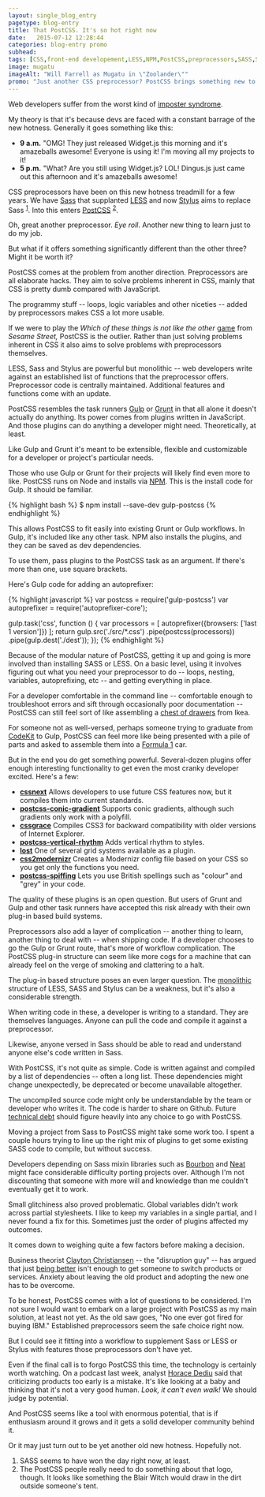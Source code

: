 ```yaml
---
layout: single_blog_entry
pagetype: blog-entry
title: That PostCSS. It's so hot right now
date:   2015-07-12 12:28:44
categories: blog-entry promo
subhead:
tags: [CSS,front-end developement,LESS,NPM,PostCSS,preprocessors,SASS,Stylus]
image: mugatu
imageAlt: "Will Farrell as Mugatu in \"Zoolander\""
promo: "Just another CSS preprocessor? PostCSS brings something new to the table."
---  
```


Web developers suffer from the worst kind of [imposter syndrome][1].

My theory is that it's because devs are faced with a constant barrage of the new hotness. Generally it goes something like this:

* **9 a.m.** "OMG! They just released Widget.js this morning and it's amazeballs awesome! Everyone is using it! I'm moving all my projects to it!
* **5 p.m.** "What? Are you still using Widget.js? LOL! Dingus.js just came out this afternoon and it's amazeballs awesome!

CSS preprocessors have been on this new hotness treadmill for a few years. We have [Sass][2] that supplanted [LESS][3] and now [Stylus][4] aims to replace Sass <sup>[1][5]</sup>. Into this enters [PostCSS][6] <sup>[2][7]</sup>.

Oh, great another preprocessor. *Eye roll*. Another new thing to learn just to do my job.

But what if it offers something significantly different than the other three? Might it be worth it?

PostCSS comes at the problem from another direction. Preprocessors are all elaborate hacks. They aim to solve problems inherent in CSS, mainly that CSS is pretty dumb compared with JavaScript.

The programmy stuff -- loops, logic variables and other niceties -- added by preprocessors makes CSS a lot more usable.

If we were to play the *Which of these things is not like the other* [game][1] from *Sesame Street,* PostCSS is the outlier. Rather than just solving problems inherent in CSS it also aims to solve problems with preprocessors themselves.

LESS, Sass and Stylus are powerful but monolithic -- web developers write against an established list of functions that the preprocessor offers. Preprocessor code is centrally maintained. Additional features and functions come with an update.

PostCSS resembles the task runners [Gulp][2] or [Grunt][3] in that all alone it doesn't actually do anything. Its power comes from plugins written in JavaScript. And those plugins can do anything a developer might need. Theoretically, at least.

Like Gulp and Grunt it's meant to be extensible, flexible and customizable for a developer or project's particular needs.

Those who use Gulp or Grunt for their projects will likely find even more to like. PostCSS runs on Node and installs via [NPM][4]. This is the install code for Gulp. It should be familiar.

{% highlight bash %}
    $ npm install --save-dev gulp-postcss
{% endhighlight %}  

This allows PostCSS to fit easily into existing Grunt or Gulp workflows. In Gulp, it's included like any other task. NPM also installs the plugins, and they can be saved as dev dependencies.

To use them, pass plugins to the PostCSS task as an argument. If there's more than one, use square brackets.

Here's Gulp code for adding an autoprefixer:

{% highlight javascript %}
var postcss = require('gulp-postcss')
var autoprefixer = require('autoprefixer-core');

gulp.task('css', function () {
    var processors = [
    autoprefixer({browsers: ['last 1 version']})
    ];
return gulp.src('./src/*.css')
.pipe(postcss(processors))
.pipe(gulp.dest('./dest'));
});
  {% endhighlight %}  

Because of the modular nature of PostCSS, getting it up and going is more involved than installing SASS or LESS. On a basic level, using it involves figuring out what you need your preprocessor to do -- loops, nesting, variables, autoprefixing, etc -- and getting everything in place.

For a developer comfortable in the command line -- comfortable enough to troubleshoot errors and sift through occasionally poor documentation -- PostCSS can still feel sort of like assembling a [chest of drawers][5] from Ikea.

For someone not as well-versed, perhaps someone trying to graduate from [CodeKit][21] to Gulp, PostCSS can feel more like being presented with a pile of parts and asked to assemble them into a [Formula 1][6] car.

But in the end you do get something powerful. Several-dozen plugins offer enough interesting functionality to get even the most cranky developer excited. Here's a few:

* **[cssnext][7]** Allows developers to use future CSS features now, but it compiles them into current standards.
* **[postcss-conic-gradient][8]** Supports conic gradients, although such gradients only work with a polyfill.
* **[cssgrace][9]** Compiles CSS3 for backward compatibility with older versions of Internet Explorer.
* **[postcss-vertical-rhythm][10]** Adds vertical rhythm to styles.
* **[lost][11]** One of several grid systems available as a plugin.
* **[css2modernizr][12]** Creates a Modernizr config file based on your CSS so you get only the functions you need.
* **[postcss-spiffing][13]** Lets you use British spellings such as "colour" and "grey" in your code.

The quality of these plugins is an open question. But users of Grunt and Gulp and other task runners have accepted this risk already with their own plug-in based build systems.

Preprocessors also add a layer of complication -- another thing to learn, another thing to deal with -- when shipping code. If a developer chooses to go the Gulp or Grunt route, that's more of workflow complication. The PostCSS plug-in structure can seem like more cogs for a machine that can already feel on the verge of smoking and clattering to a halt.

The plug-in based structure poses an even larger question. The [monolithic][14] structure of LESS, SASS and Stylus can be a weakness, but it's also a considerable strength.

When writing code in these, a developer is writing to a standard. They are themselves languages. Anyone can pull the code and compile it against a preprocessor.

Likewise, anyone versed in Sass should be able to read and understand anyone else's code written in Sass.

With PostCSS, it's not quite as simple. Code is written against and compiled by a list of dependencies -- often a long list. These dependencies might change unexpectedly, be deprecated or become unavailable altogether.

The uncompiled source code might only be understandable by the team or developer who writes it. The code is harder to share on Github. Future [technical debt][15] should figure heavily into any choice to go with PostCSS.

Moving a project from Sass to PostCSS might take some work too. I spent a couple hours trying to line up the right mix of plugins to get some existing SASS code to compile, but without success.

Developers depending on Sass mixin libraries such as [Bourbon][16] and [Neat][17] might face considerable difficulty porting projects over. Although I'm not discounting that someone with more will and knowledge than me couldn't eventually get it to work.

Small glitchiness also proved problematic. Global variables didn't work across partial stylesheets. I like to keep my variables in a single partial, and I never found a fix for this. Sometimes just the order of plugins affected my outcomes.

It comes down to weighing quite a few factors before making a decision.

Business theorist [Clayton Christiansen][18] -- the "disruption guy" -- has argued that just [being better][19] isn't enough to get someone to switch products or services. Anxiety about leaving the old product and adopting the new one has to be overcome.

To be honest, PostCSS comes with a lot of questions to be considered. I'm not sure I would want to embark on a large project with PostCSS as my main solution, at least not yet. As the old saw goes, "No one ever got fired for buying IBM." Established preprocessors seem the safe choice right now.

But I could see it fitting into a workflow to supplement Sass or LESS or Stylus with features those preprocessors don't have yet.

Even if the final call is to forgo PostCSS this time, the technology is certainly worth watching. On a podcast last week, analyst [Horace Dediu][20] said that criticizing products too early is a mistake. It's like looking at a baby and thinking that it's not a very good human. *Look, it can't even walk!* We should judge by potential.

And PostCSS seems like a tool with enormous potential, that is if enthusiasm around it grows and it gets a solid developer community behind it.

Or it may just turn out to be yet another old new hotness. Hopefully not.


1. <span id="footnote-postcss-one"></span>SASS seems to have won the day right now, at least.
2. <span id="footnote-postcss-two"></span>The PostCSS people really need to do something about that logo, though. It looks like something the Blair Witch would draw in the dirt outside someone's tent.


[1]: https://www.youtube.com/watch?v=ueZ6tvqhk8U
[2]: http://gulpjs.com/
[3]: http://gruntjs.com/
[4]: https://www.npmjs.com/
[5]: http://www.renovation-headquarters.com/images6/flat-pack-furniture.jpg
[6]: s://www.formula1.com
[7]: http://cssnext.io/
[8]: https://github.com/jonathantneal/postcss-conic-gradient
[9]: https://github.com/cssdream/cssgrace
[10]: https://github.com/markgoodyear/postcss-vertical-rhythm
[11]: https://github.com/corysimmons/lost
[12]: https://github.com/vovanbo/css2modernizr
[13]: https://github.com/HashanP/postcss-spiffing
[14]: https://www.youtube.com/watch?v=ML1OZCHixR0&t=2m10s
[15]: https://en.wikipedia.org/wiki/Technical_debt
[16]: http://bourbon.io/
[17]: http://neat.bourbon.io/
[18]: http://www.claytonchristensen.com/
[19]: http://jobstobedone.org/
[20]: http://www.asymco.com/
[21]: https://incident57.com/codekit/
